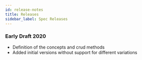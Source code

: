 ```yaml
---
id: release-notes
title: Releases
sidebar_label: Spec Releases
---
```



### Early Draft 2020

- Definition of the concepts and crud methods
- Added initial versions without support for different variations